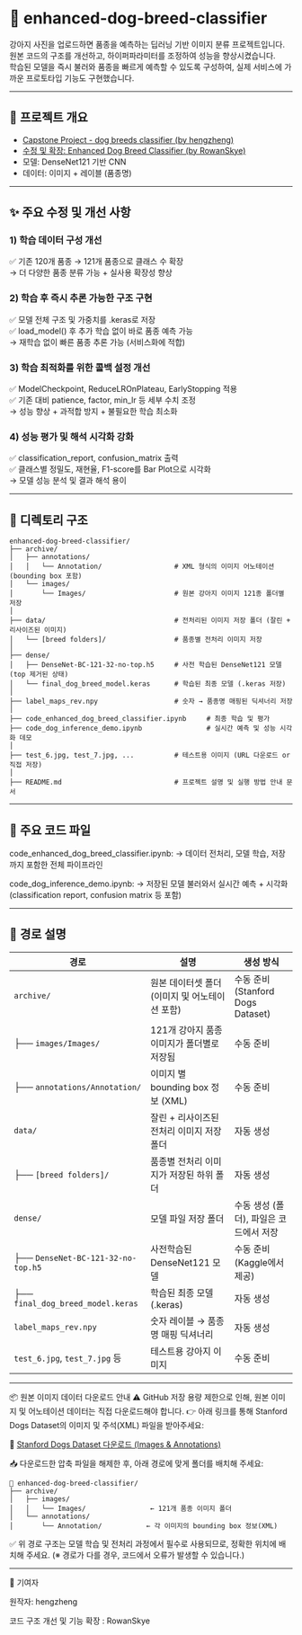 # 🐶 enhanced-dog-breed-classifier

강아지 사진을 업로드하면 품종을 예측하는 딥러닝 기반 이미지 분류 프로젝트입니다.<br>
원본 코드의 구조를 개선하고, 하이퍼파라미터를 조정하여 성능을 향상시켰습니다.<br>
학습된 모델을 즉시 불러와 품종을 빠르게 예측할 수 있도록 구성하여, 실제 서비스에 가까운 프로토타입 기능도 구현했습니다.

---

## 📌 프로젝트 개요

- [Capstone Project - dog breeds classifier (by hengzheng)](https://www.kaggle.com/code/hengzheng/dog-breeds-classifier/input)  
- [수정 및 확장: Enhanced Dog Breed Classifier (by RowanSkye)](https://github.com/RowanSkye/enhanced-dog-breed-classifier)
- 모델: DenseNet121 기반 CNN
- 데이터: 이미지 + 레이블 (품종명)

---

## ✨ 주요 수정 및 개선 사항

### 1) 학습 데이터 구성 개선
✅ 기존 120개 품종 → 121개 품종으로 클래스 수 확장<br>
→ 더 다양한 품종 분류 가능 + 실사용 확장성 향상

### 2) 학습 후 즉시 추론 가능한 구조 구현
✅ 모델 전체 구조 및 가중치를 .keras로 저장<br>
✅ load_model() 후 추가 학습 없이 바로 품종 예측 가능<br>
→ 재학습 없이 빠른 품종 추론 가능 (서비스화에 적합)

### 3) 학습 최적화를 위한 콜백 설정 개선
✅ ModelCheckpoint, ReduceLROnPlateau, EarlyStopping 적용<br>
✅ 기존 대비 patience, factor, min_lr 등 세부 수치 조정<br>
→ 성능 향상 + 과적합 방지 + 불필요한 학습 최소화

### 4) 성능 평가 및 해석 시각화 강화
✅ classification_report, confusion_matrix 출력<br>
✅ 클래스별 정밀도, 재현율, F1-score를 Bar Plot으로 시각화<br>
→ 모델 성능 분석 및 결과 해석 용이

---

## 📁 디렉토리 구조
```plaintext
enhanced-dog-breed-classifier/
├── archive/
│   ├── annotations/
│   │   └── Annotation/                  # XML 형식의 이미지 어노테이션 (bounding box 포함)
│   └── images/
│       └── Images/                      # 원본 강아지 이미지 121종 폴더별 저장
│
├── data/                                # 전처리된 이미지 저장 폴더 (잘린 + 리사이즈된 이미지)
│   └── [breed folders]/                 # 품종별 전처리 이미지 저장
│
├── dense/
│   ├── DenseNet-BC-121-32-no-top.h5     # 사전 학습된 DenseNet121 모델 (top 제거된 상태)
│   └── final_dog_breed_model.keras      # 학습된 최종 모델 (.keras 저장)
│
├── label_maps_rev.npy                   # 숫자 → 품종명 매핑된 딕셔너리 저장
│
├── code_enhanced_dog_breed_classifier.ipynb     # 최종 학습 및 평가 
├── code_dog_inference_demo.ipynb                # 실시간 예측 및 성능 시각화 데모
│
├── test_6.jpg, test_7.jpg, ...          # 테스트용 이미지 (URL 다운로드 or 직접 저장)
│
├── README.md                            # 프로젝트 설명 및 실행 방법 안내 문서
```
---

## 📁 주요 코드 파일

code_enhanced_dog_breed_classifier.ipynb: → 데이터 전처리, 모델 학습, 저장까지 포함한 전체 파이프라인

code_dog_inference_demo.ipynb: → 저장된 모델 불러와서 실시간 예측 + 시각화 (classification report, confusion matrix 등 포함)

---

## 💾 경로 설명

| 경로                          | 설명                                                | 생성 방식                            |
|-----------------------------|---------------------------------------------------|-------------------------------------|
| `archive/`                  | 원본 데이터셋 폴더 (이미지 및 어노테이션 포함)           | 수동 준비 (Stanford Dogs Dataset)     |
| ├── `images/Images/`         | 121개 강아지 품종 이미지가 폴더별로 저장됨                  | 수동 준비                             |
| ├── `annotations/Annotation/`| 이미지 별 bounding box 정보 (XML)                     | 수동 준비                             |
| `data/`                     | 잘린 + 리사이즈된 전처리 이미지 저장 폴더                  | 자동 생성                             |
| ├── `[breed folders]/`       | 품종별 전처리 이미지가 저장된 하위 폴더                   | 자동 생성                             |
| `dense/`                    | 모델 파일 저장 폴더                                 | 수동 생성 (폴더), 파일은 코드에서 저장 |
| ├── `DenseNet-BC-121-32-no-top.h5` | 사전학습된 DenseNet121 모델                          | 수동 준비 (Kaggle에서 제공)           |
| ├── `final_dog_breed_model.keras` | 학습된 최종 모델 (.keras)                            | 자동 생성                             |
| `label_maps_rev.npy`        | 숫자 레이블 → 품종명 매핑 딕셔너리                         | 자동 생성                             |
| `test_6.jpg`, `test_7.jpg` 등 | 테스트용 강아지 이미지                                | 수동 준비                             |


---

📦 원본 이미지 데이터 다운로드 안내
⚠️ GitHub 저장 용량 제한으로 인해, 원본 이미지 및 어노테이션 데이터는 직접 다운로드해야 합니다. 👉 아래 링크를 통해 Stanford Dogs Dataset의 이미지 및 주석(XML) 파일을 받아주세요:

📂 [Stanford Dogs Dataset 다운로드 (Images & Annotations)](http://vision.stanford.edu/aditya86/ImageNetDogs/)


📥 다운로드한 압축 파일을 해제한 후, 아래 경로에 맞게 폴더를 배치해 주세요:
```plaintext
📁 enhanced-dog-breed-classifier/
├── archive/
│   ├── images/
│   │   └── Images/                ← 121개 품종 이미지 폴더
│   └── annotations/
│       └── Annotation/           ← 각 이미지의 bounding box 정보(XML)
```
✅ 위 경로 구조는 모델 학습 및 전처리 과정에서 필수로 사용되므로, 정확한 위치에 배치해 주세요. (※ 경로가 다를 경우, 코드에서 오류가 발생할 수 있습니다.)

---

🙌 기여자

원작자: hengzheng

코드 구조 개선 및 기능 확장 : RowanSkye
